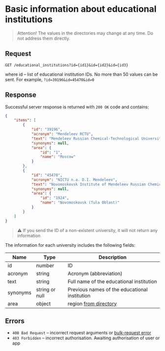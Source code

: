# Basic information about educational institutions

> Attention! The values in the directories may change at any time. Do not address them directly.

## Request

```
GET /educational_institutions?id={id1}&id={id2}&id={id3}
```

where id – list of educational institution IDs. No more than 50 values can be sent.
For example, `?id=39196&id=45470&id=0`

## Response

Successful server response is returned with `200 OK` code and contains:

```json
{
    "items": [
        {
            "id": "39196",
            "acronym": "Mendeleev RCTU",
            "text": "Mendeleev Russian Chemical-Technological University",
            "synonyms": null,
            "area": {
                "id": "1",
                "name": "Moscow"
            }
        },
        {
            "id": "45470",
            "acronym": "NICTU n.a. D.I. Mendeleev",
            "text": "Novomoskovsk Institute of Mendeleev Russian Chemical-Technological University",
            "synonyms": null,
            "area": {
                "id": "1924",
                "name": "Novomoskovsk (Tula Oblast)"
            }
        }
    ]
}
```
 
> :warning: If you send the ID of a non-existent university, it will not return any information

The information for each university includes the following fields:

Name | Type | Description
--- | ------------ | --------
id | number | ID
acronym | string | Acronym (abbreviation)
text | string | Full name of the educational institution
synonyms | string or null | Previous names of the educational institution
area | object | region [from directory](areas.md)

## Errors

* `400 Bad Request` – incorrect request arguments or [bulk-request error](errors.md#bulk-request)
* `403 Forbidden` – incorrect authorisation. Awaiting authorisation of user or app
